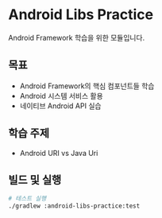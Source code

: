 # Android Libs Practice

Android Framework 학습을 위한 모듈입니다.

## 목표

- Android Framework의 핵심 컴포넌트들 학습
- Android 시스템 서비스 활용
- 네이티브 Android API 실습

## 학습 주제

- Android URI vs Java Uri

## 빌드 및 실행

```bash
# 테스트 실행
./gradlew :android-libs-practice:test
```